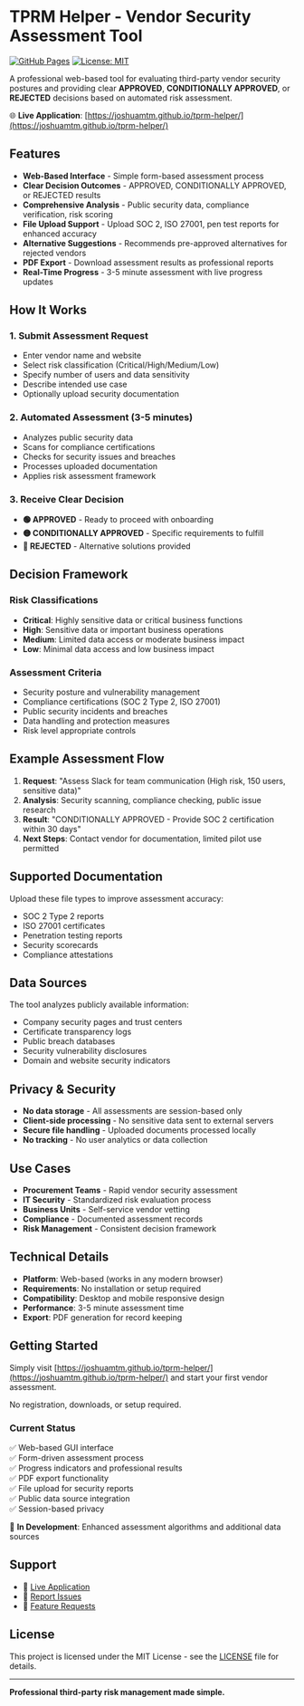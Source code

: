 # TPRM Helper - Vendor Security Assessment Tool

[![GitHub Pages](https://img.shields.io/badge/app-live-green)](https://joshuamtm.github.io/tprm-helper/)
[![License: MIT](https://img.shields.io/badge/License-MIT-yellow.svg)](https://opensource.org/licenses/MIT)

A professional web-based tool for evaluating third-party vendor security postures and providing clear **APPROVED**, **CONDITIONALLY APPROVED**, or **REJECTED** decisions based on automated risk assessment.

🌐 **Live Application**: [https://joshuamtm.github.io/tprm-helper/](https://joshuamtm.github.io/tprm-helper/)

## Features

- **Web-Based Interface** - Simple form-based assessment process
- **Clear Decision Outcomes** - APPROVED, CONDITIONALLY APPROVED, or REJECTED results
- **Comprehensive Analysis** - Public security data, compliance verification, risk scoring
- **File Upload Support** - Upload SOC 2, ISO 27001, pen test reports for enhanced accuracy
- **Alternative Suggestions** - Recommends pre-approved alternatives for rejected vendors
- **PDF Export** - Download assessment results as professional reports
- **Real-Time Progress** - 3-5 minute assessment with live progress updates

## How It Works

### 1. Submit Assessment Request
- Enter vendor name and website
- Select risk classification (Critical/High/Medium/Low)
- Specify number of users and data sensitivity
- Describe intended use case
- Optionally upload security documentation

### 2. Automated Assessment (3-5 minutes)
- Analyzes public security data
- Scans for compliance certifications
- Checks for security issues and breaches
- Processes uploaded documentation
- Applies risk assessment framework

### 3. Receive Clear Decision
- **🟢 APPROVED** - Ready to proceed with onboarding
- **🟡 CONDITIONALLY APPROVED** - Specific requirements to fulfill
- **🔴 REJECTED** - Alternative solutions provided

## Decision Framework

### Risk Classifications
- **Critical**: Highly sensitive data or critical business functions
- **High**: Sensitive data or important business operations
- **Medium**: Limited data access or moderate business impact
- **Low**: Minimal data access and low business impact

### Assessment Criteria
- Security posture and vulnerability management
- Compliance certifications (SOC 2 Type 2, ISO 27001)
- Public security incidents and breaches
- Data handling and protection measures
- Risk level appropriate controls

## Example Assessment Flow

1. **Request**: "Assess Slack for team communication (High risk, 150 users, sensitive data)"
2. **Analysis**: Security scanning, compliance checking, public issue research
3. **Result**: "CONDITIONALLY APPROVED - Provide SOC 2 certification within 30 days"
4. **Next Steps**: Contact vendor for documentation, limited pilot use permitted

## Supported Documentation

Upload these file types to improve assessment accuracy:
- SOC 2 Type 2 reports
- ISO 27001 certificates
- Penetration testing reports
- Security scorecards
- Compliance attestations

## Data Sources

The tool analyzes publicly available information:
- Company security pages and trust centers
- Certificate transparency logs
- Public breach databases
- Security vulnerability disclosures
- Domain and website security indicators

## Privacy & Security

- **No data storage** - All assessments are session-based only
- **Client-side processing** - No sensitive data sent to external servers
- **Secure file handling** - Uploaded documents processed locally
- **No tracking** - No user analytics or data collection

## Use Cases

- **Procurement Teams** - Rapid vendor security assessment
- **IT Security** - Standardized risk evaluation process
- **Business Units** - Self-service vendor vetting
- **Compliance** - Documented assessment records
- **Risk Management** - Consistent decision framework

## Technical Details

- **Platform**: Web-based (works in any modern browser)
- **Requirements**: No installation or setup required
- **Compatibility**: Desktop and mobile responsive design
- **Performance**: 3-5 minute assessment time
- **Export**: PDF generation for record keeping

## Getting Started

Simply visit [https://joshuamtm.github.io/tprm-helper/](https://joshuamtm.github.io/tprm-helper/) and start your first vendor assessment.

No registration, downloads, or setup required.

### Current Status
✅ Web-based GUI interface  
✅ Form-driven assessment process  
✅ Progress indicators and professional results  
✅ PDF export functionality  
✅ File upload for security reports  
✅ Public data source integration  
✅ Session-based privacy  

🔧 **In Development**: Enhanced assessment algorithms and additional data sources

## Support

- 📖 [Live Application](https://joshuamtm.github.io/tprm-helper/)
- 🐛 [Report Issues](https://github.com/joshuamtm/tprm-helper/issues)
- 💬 [Feature Requests](https://github.com/joshuamtm/tprm-helper/discussions)

## License

This project is licensed under the MIT License - see the [LICENSE](LICENSE) file for details.

---

**Professional third-party risk management made simple.**